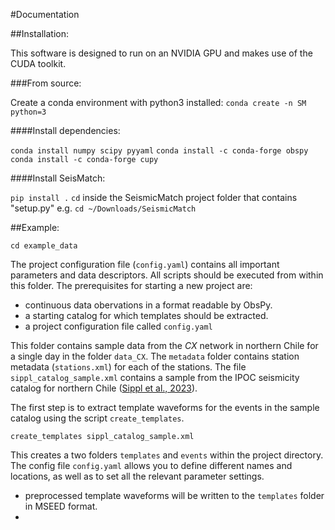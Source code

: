 #Documentation##Installation:This software is designed to run on an NVIDIA GPU and makes use of the CUDA toolkit. ###From source:Create a conda environment with python3 installed:`conda create -n SM python=3`####Install dependencies:`conda install numpy scipy pyyaml``conda install -c conda-forge obspy``conda install -c conda-forge cupy`####Install SeisMatch:`pip install .``cd` inside the SeismicMatch project folder that contains "setup.py"e.g. `cd ~/Downloads/SeismicMatch`##Example:`cd example_data`The project configuration file (`config.yaml`) contains all importantparameters and data descriptors. All scripts should be executed from withinthis folder. The prerequisites for starting a new project are:- continuous data obervations in a format readable by ObsPy.- a starting catalog for which templates should be extracted.- a project configuration file called `config.yaml`This folder contains sample data from the *CX* network in northern Chilefor a single day in the folder `data_CX`. The `metadata` folder containsstation metadata (`stations.xml`) for each of the stations. The file`sippl_catalog_sample.xml` contains a sample from the IPOC seismicity catalogfor northern Chile ([Sippl et al., 2023](https://doi.org/10.5880/GFZ.4.1.2023.004)).The first step is to extract template waveforms for the events in the samplecatalog using the script `create_templates`.`create_templates sippl_catalog_sample.xml`This creates a two folders `templates` and `events` within the projectdirectory. The config file `config.yaml` allows you to define different namesand locations, as well as to set all the relevant parameter settings.- preprocessed template waveforms will be written to the `templates` folder  in MSEED format.- 